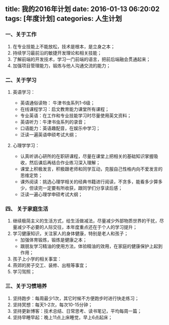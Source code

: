 title: 我的2016年计划
date: 2016-01-13 06:20:02
tags: [年度计划]
categories: 人生计划
---
### 一、关于工作
1. 在专业技能上不能放松，技术是根本，是立身之本；
2. 持续学习最前沿的敏捷开发理论和相关技能；
3. 了解前端的开发技术，学习一门前端的语言，把前后端融会贯通起来；
4. 加强项目管理能力，锻炼与他人沟通交流的能力；

### 二、关于学习
1. 英语学习：
    - 英语通俗读物： 牛津书虫系列1-6级；
    - 在线课程学习：启文教育能力课堂所有课程；
    - 专业英语：在工作和专业技能学习时尽量使用英文资料；
    - 英语听力：牛津书虫系列的录音；
    - 口语能力：英语趣配音，在娱乐中学习；
    - 泛读一遍英语申硕考试大纲；
    
2. 心理学学习：
    - 认真听讲心研所的在职研课程，尽量在课堂上把相关的基础知识掌握吸收，然后课后再结合作业练习深入理解；
    - 课堂上积极发言，积极跟老师和同学互动，克服自己性格内向不爱发言的思维定势；
    - 课外阅读：挑选心理学相关的经典书籍进行阅读，不贪多，能看多少算多少，但读完一定要有所收获，跟同学们分享读后感；
    - 泛读一遍心理学申硕考试大纲；

### 四、 关于家庭生活
1. 继续极简主义的生活方式，给生活做减法，尽量减少外部物质世界的干扰，尽量减少不必要的人际交往，本年度重点还在于个人的学习提升；
2. 学习健康知识，关注家人的身体健康，特别是老人和孩子；
    - 加强体育锻炼，锻炼是健康之本；
    - 跟朋友学习精油的使用方法，体验精油的效用，在家庭的健康保护上起到作用；
3. 孩子上小学的相关事宜：
4. 燕郊的房子交工、装修、出租等事宜；
5. 学习驾照；

### 三、关于习惯培养
1. 坚持跑步：每周最少1次，其它时候不方便跑步时进行快走练习；
2. 坚持冥想：每天1-2次，每次10-15分钟；
3. 坚持更新博客：技术总结、日常思考、读书笔记，平均每周一篇；
4. 坚持早睡早起：晚上11点上床睡觉，早上6点起床；


